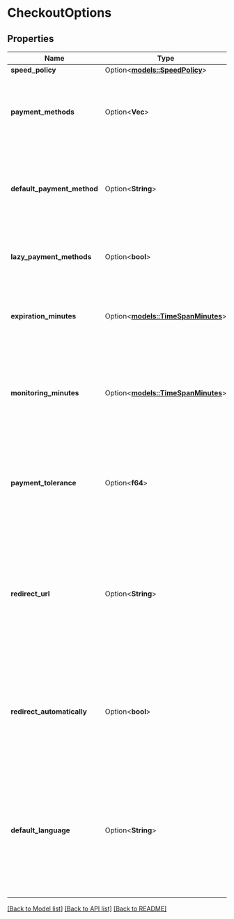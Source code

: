 # CheckoutOptions

## Properties

Name | Type | Description | Notes
------------ | ------------- | ------------- | -------------
**speed_policy** | Option<[**models::SpeedPolicy**](SpeedPolicy.md)> |  | [optional]
**payment_methods** | Option<**Vec<String>**> | A specific set of payment methods to use for this invoice (ie. BTC, BTC-LightningNetwork). By default, select all payment methods enabled in the store. | [optional]
**default_payment_method** | Option<**String**> | Default payment type for the invoice (e.g., BTC, BTC-LightningNetwork). Default payment method set for the store is used if this parameter is not specified. | [optional]
**lazy_payment_methods** | Option<**bool**> | If true, payment methods are enabled individually upon user interaction in the invoice. Default to store's settings' | [optional]
**expiration_minutes** | Option<[**models::TimeSpanMinutes**](serde_json::Value.md)> | The number of minutes after which an invoice becomes expired. Defaults to the store's settings. (The default store settings is 15) | [optional]
**monitoring_minutes** | Option<[**models::TimeSpanMinutes**](serde_json::Value.md)> | The number of minutes after an invoice expired after which we are still monitoring for incoming payments. Defaults to the store's settings. (The default store settings is 1440, 1 day) | [optional]
**payment_tolerance** | Option<**f64**> | A percentage determining whether to count the invoice as paid when the invoice is paid within the specified margin of error. Defaults to the store's settings. (The default store settings is 0) | [optional][default to 0.0]
**redirect_url** | Option<**String**> | When the customer has paid the invoice, the URL where the customer will be redirected when clicking on the `return to store` button. You can use placeholders `{InvoiceId}` or `{OrderId}` in the URL, BTCPay Server will replace those with this invoice `id` or `metadata.orderId` respectively. | [optional]
**redirect_automatically** | Option<**bool**> | When the customer has paid the invoice, and a `redirectURL` is set, the checkout is redirected to `redirectURL` automatically if `redirectAutomatically` is true. Defaults to the store's settings. (The default store settings is false) | [optional]
**default_language** | Option<**String**> | The language code (eg. en-US, en, fr-FR...) of the language presented to your customer in the checkout page. BTCPay Server tries to match the best language available. If null or not set, will fallback on the store's default language. You can see the list of language codes with [this operation](#operation/langCodes). | [optional]

[[Back to Model list]](../README.md#documentation-for-models) [[Back to API list]](../README.md#documentation-for-api-endpoints) [[Back to README]](../README.md)


